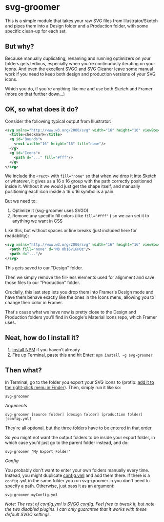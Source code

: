 # svg-groomer

This is a simple module that takes your raw SVG files from Illustrator/Sketch and pipes them into a Design folder and a Production folder, with some specific clean-up for each set.


## But why?

Because manually duplicating, renaming and running optimizers on your folders gets tedious, especially when you're continuously iterating on your icons. And even the excellent SVGO and SVG Cleaner leave some manual work if you need to keep both design and production versions of your SVG icons.

Which you do, if you're anything like me and use both Sketch and Framer (more on that further down...)


## OK, so what does it do?

Consider the following typical output from Illustrator:

```svg
<svg xmlns="http://www.w3.org/2000/svg" width="16" height="16" viewBox="0 0 16 16">
  <title>checkmark</title>
  <g id="Bounds">
    <rect width="16" height="16" fill="none"/>
  </g>
  <g id="Icons">
    <path d="..." fill="#fff"/>
  </g>
</svg>
```

We include the `<rect>` with `fill="none"` so that when we drop it into Sketch or whatever, it gives us a 16 x 16 group with the path correctly positioned inside it. Without it we would just get the shape itself, and manually positioning each icon inside a 16 x 16 symbol is a pain.

But we need to:

1. Optimize it (svg-groomer uses SVGO)
1. Remove any specific fill colors (like `fill="#fff"` ) so we can set it to anything we want in CSS

Like this, but without spaces or line breaks (just included here for readability):

```svg
<svg xmlns="http://www.w3.org/2000/svg" width="16" height="16" viewBox="0 0 16 16">
  <path fill="none" d="M0 0h16v16H0z"/>
  <path d="..."/>
</svg>
```

This gets saved to our "Design" folder. 

Then we simply remove the fill-less elements used for alignment and save those files to our "Production" folder.

Crucially, this last step lets you drop them into Framer's Design mode and have them behave exactly like the ones in the Icons menu, allowing you to change their color in Framer.

That's cause what we have now is pretty close to the Design and Production folders you'll find in Google's Material Icons repo, which Framer uses.


## Neat, how do I install it?

1. [Install NPM](https://docs.npmjs.com/getting-started/installing-node) if you haven't already
2. Fire up Terminal, paste this and hit Enter: `npm install -g svg-groomer`


## Then what?

In Terminal, go to the folder you export your SVG icons to (protip: [add it to the right-click menu in Finder](https://lifehacker.com/launch-an-os-x-terminal-window-from-a-specific-folder-1466745514)). Then, simply run it like so:

`svg-groomer`

*Arguments*

`svg-groomer [source folder] [design folder] [production folder] [config.yml]`

They're all optional, but the three folders have to be entered in that order.

So you might not want the output folders to be inside your export folder, in which case you'd just go to the parent folder instead, and do:

`svg-groomer 'My Export Folder'`

*Config*

You probably don't want to enter your own folders manually every time. Instead, you might duplicate [config.yml](./lib/config.yml) and add them there. If there is a `config.yml` in the same folder you run svg-groomer in you don't need to specify a path. Otherwise, just pass it as an argument:

`svg-groomer myConfig.yml`

_Note: The rest of config.yml is [SVGO config](https://github.com/svg/svgo/blob/master/.svgo.yml). Feel free to tweak it, but note the two disabled plugins. I can only guarantee that it works with these default SVGO settings._
